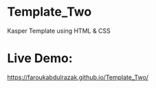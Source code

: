 # Template_Two
Kasper Template using HTML &amp; CSS

# Live Demo:
https://faroukabdulrazak.github.io/Template_Two/
